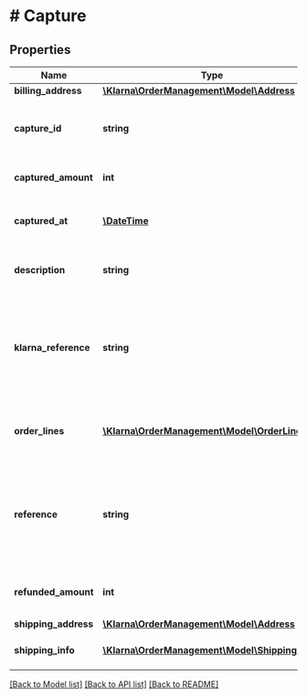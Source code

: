 # # Capture

## Properties

Name | Type | Description | Notes
------------ | ------------- | ------------- | -------------
**billing_address** | [**\Klarna\OrderManagement\Model\Address**](Address.md) |  | [optional]
**capture_id** | **string** | The capture id. Generated when the capture is created. | [optional]
**captured_amount** | **int** | The captured amount in minor units. | [optional]
**captured_at** | [**\DateTime**](\DateTime.md) | The time of the capture. Specified in ISO 8601. | [optional]
**description** | **string** | Description of the capture shown to the customer. | [optional]
**klarna_reference** | **string** | Customer friendly reference id, used as a reference when communicating with the customer. | [optional]
**order_lines** | [**\Klarna\OrderManagement\Model\OrderLine[]**](OrderLine.md) | List of order lines for the capture shown to the customer. | [optional]
**reference** | **string** | Internal reference to the capture which will be included in the settlement files. Max length is 255 characters. | [optional]
**refunded_amount** | **int** | Refunded amount for this capture in minor units. | [optional]
**shipping_address** | [**\Klarna\OrderManagement\Model\Address**](Address.md) |  | [optional]
**shipping_info** | [**\Klarna\OrderManagement\Model\ShippingInfo[]**](ShippingInfo.md) | Shipping information for this capture. | [optional]

[[Back to Model list]](../../README.md#models) [[Back to API list]](../../README.md#endpoints) [[Back to README]](../../README.md)
